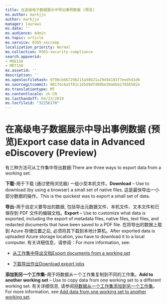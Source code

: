```yaml
---
title: 在高级电子数据展示中导出事例数据 (预览)
ms.author: markjjo
author: markjjo
manager: laurawi
ms.date: ''
ms.audience: Admin
ms.topic: article
ms.service: O365-seccomp
localization_priority: Normal
ms.collection: M365-security-compliance
search.appverid:
- MOE150
- MET150
ms.assetid: ''
description: ''
ms.openlocfilehash: 0798cb66729b215a50b21a29494183f7eed5d1d6
ms.sourcegitcommit: 0017dc6a5f81c165d9dfd88be39a6bb17856582e
ms.translationtype: MT
ms.contentlocale: zh-CN
ms.lasthandoff: 04/23/2019
ms.locfileid: "32256170"
---
```

# <a name="export-case-data-in-advanced-ediscovery-preview"></a><span data-ttu-id="45ed7-102">在高级电子数据展示中导出事例数据 (预览)</span><span class="sxs-lookup"><span data-stu-id="45ed7-102">Export case data in Advanced eDiscovery (Preview)</span></span>

<span data-ttu-id="45ed7-103">有三种方法可从工作集中导出数据:</span><span class="sxs-lookup"><span data-stu-id="45ed7-103">There are three ways to export data from a working set:</span></span>

<span data-ttu-id="45ed7-104">**下载**–用于下载 (通过使用浏览器) 一组小型本机文件。</span><span class="sxs-lookup"><span data-stu-id="45ed7-104">**Download** – Use to download (by using a browser) a small set of native files.</span></span> <span data-ttu-id="45ed7-105">这是最快导出一小部分数据的操作。</span><span class="sxs-lookup"><span data-stu-id="45ed7-105">This is the quickest was to export a small set of data.</span></span>

<span data-ttu-id="45ed7-106">**导出**–用于自定义要导出的数据, 包括导出元数据文件、本机文件、文本文件和已保存到 PDF 文件的编辑文档。</span><span class="sxs-lookup"><span data-stu-id="45ed7-106">**Export** – Use to customize what data is exported, including the export of metadata files, native files, text files, and redacted documents that have been saved to a PDF file.</span></span> <span data-ttu-id="45ed7-107">在将导出的数据上载到 Azure 存储位置之后, 必须将其下载到本地计算机。</span><span class="sxs-lookup"><span data-stu-id="45ed7-107">After exported data is uploaded Azure storage location, you have to download it to a local computer.</span></span> <span data-ttu-id="45ed7-108">有关详细信息，请参阅：</span><span class="sxs-lookup"><span data-stu-id="45ed7-108">For more information, see:</span></span> 

   - [<span data-ttu-id="45ed7-109">从工作集中导出文档</span><span class="sxs-lookup"><span data-stu-id="45ed7-109">Export documents from a working set</span></span>](export-documents-from-working-set.md)

   - [<span data-ttu-id="45ed7-110">下载导出作业</span><span class="sxs-lookup"><span data-stu-id="45ed7-110">Download export jobs</span></span>](download-export-jobs.md)

<span data-ttu-id="45ed7-111">**添加到另一个工作集**–用于将数据从一个工作集复制到不同的工作集。</span><span class="sxs-lookup"><span data-stu-id="45ed7-111">**Add to another working set** – Use to copy data from one working set to a different working set.</span></span> <span data-ttu-id="45ed7-112">有关详细信息, 请参阅[将数据从一个工作集添加到另一个工作集](add-data-to-working-set-from-another-working-set.md)。</span><span class="sxs-lookup"><span data-stu-id="45ed7-112">For more information, see [Add data from one working set to another working set](add-data-to-working-set-from-another-working-set.md).</span></span> 
